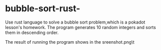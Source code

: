 # bubble-sort-rust-
Use rust language to solve a bubble sort problem,which is a pokadot lesson's homework.
The program generates 10 random integers and sorts them in descending order.

The result of running the program shows in the sreenshot.png\t 
